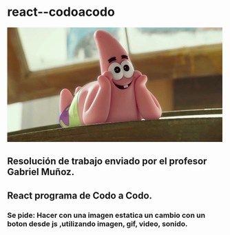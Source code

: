 # react--codoacodo
![este es el gif ](img/patricio.gif)
## Resolución de trabajo enviado por el profesor Gabriel Muñoz.

## React programa de Codo a Codo.

### Se pide: Hacer con una imagen estatica un cambio con un boton desde js ,utilizando imagen, gif, video, sonido.
